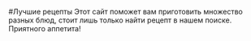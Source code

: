#Лучшие рецепты
Этот сайт поможет вам приготовить множество разных блюд, стоит лишь только найти рецепт в нашем поиске. Приятного аппетита!
